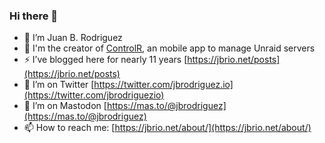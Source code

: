 ### Hi there 👋

- 🔭 I’m Juan B. Rodriguez
- 🌱 I'm the creator of [ControlR](https://www.apertoire.com/), an mobile app to manage Unraid servers
- ⚡  I’ve blogged here for nearly 11 years [https://jbrio.net/posts](https://jbrio.net/posts)
- 👯 I’m on Twitter [https://twitter.com/jbrodriguez.io](https://twitter.com/jbrodriguezio)
- 🤔 I’m on Mastodon [https://mas.to/@jbrodriguez](https://mas.to/@jbrodriguez)
- 📫 How to reach me: [https://jbrio.net/about/](https://jbrio.net/about/)
